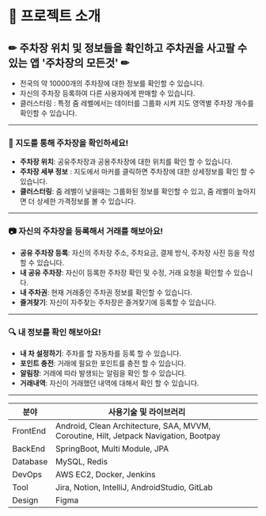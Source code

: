 # 🚀 프로젝트 소개

## ✏ 주차장 위치 및 정보들을 확인하고 주차권을 사고팔 수 있는 앱 '주차장의 모든것' ✏

- 전국의 약 10000개의 주차장에 대한 정보를 확인할 수 있습니다.
- 자신의 주차장 등록하여 다른 사용자에게 판매할 수 있습니다.
- 클러스터링 : 특정 줌 레벨에서는 데이터를 그룹화 시켜 지도 영역별 주차장 개수를 확인할 수 있습니다.

---

### 📝 지도를 통해 주차장을 확인하세요!

- **주차장 위치**: 공유주차장과 공용주차장에 대한 위치를 확인 할 수 있습니다.
- **주차장 세부 정보** : 지도에서 마커를 클릭하면 주차장에 대한 상세정보를 확인 할 수 있습니다.
- **클러스터링**: 줌 레벨이 낮을때는 그룹화된 정보를 확인할 수 있고, 줌 레벨이 높아지면 더 상세한 가격정보를 볼 수 있습니다.

---

### 📷 자신의 주차장을 등록해서 거래를 해보아요!

- **공유 주차장 등록**: 자신의 주차장 주소, 주차요금, 결제 방식, 주차장 사진 등을 작성할 수 있습니다.
- **내 공유 주차장**: 자신이 등록한 주차장 확인 및 수정, 거래 요청을 확인할 수 있습니다.
- **내 주차권**: 현재 거래중인 주차권 정보를 확인할 수 있습니다.
- **즐겨찾기**: 자신이 자주찾는 주차장은 즐겨찾기에 등록할 수 있습니다.

---

### 🔍 내 정보를 확인 해보아요!

- **내 차 설정하기**: 주차를 할 자동차를 등록 할 수 있습니다.
- **포인트 충전**: 거래에 필요한 포인트를 충전 할 수 있습니다.
- **알림창**: 거래에 따라 발생되는 알림을 확인 할 수 있습니다.
- **거래내역**: 자신이 거래했던 내역에 대해서 확인 할 수 있습니다.


---





| 분야 | 사용기술 및 라이브러리 |  |  |
| --- | --- | --- | --- |
| FrontEnd | Android, Clean Architecture, SAA, MVVM, Coroutine, Hilt, Jetpack Navigation, Bootpay |  |  |
| BackEnd | SpringBoot, Multi Module, JPA |  |  |
| Database | MySQL, Redis |  |  |
| DevOps | AWS EC2, Docker, Jenkins |  |  |
| Tool | Jira, Notion, IntelliJ, AndroidStudio, GitLab |  |  |
| Design | Figma |  |  |
